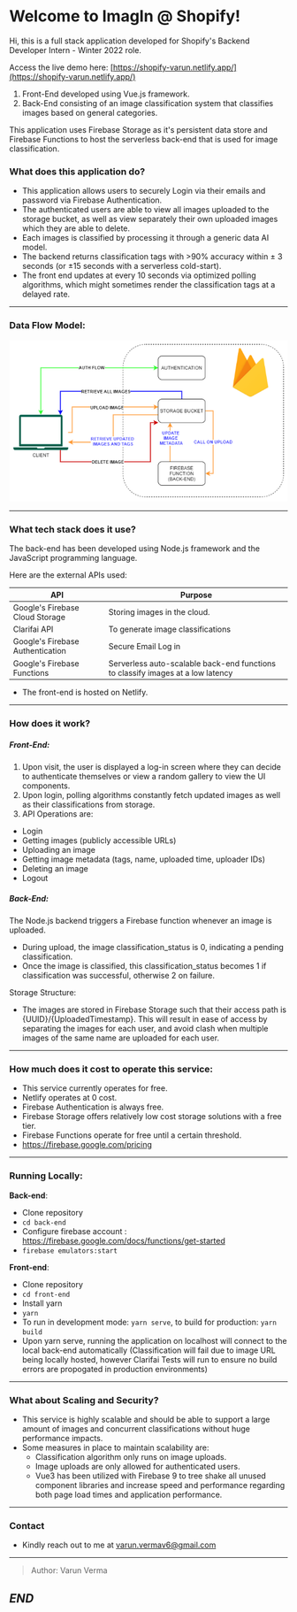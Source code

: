 # Welcome to ImagIn @ Shopify!
  

Hi, this is a full stack application developed for Shopify's Backend Developer Intern - Winter 2022 role.

Access the live demo here: [https://shopify-varun.netlify.app/](https://shopify-varun.netlify.app/)


1. Front-End developed using Vue.js framework.
2. Back-End consisting of an image classification system that classifies images based on general categories. 

This application uses Firebase Storage as it's persistent data store and Firebase Functions to host the serverless back-end that is used for image classification. 
  

### What does this application do?
- This application allows users to securely Login via their emails and password via Firebase Authentication.
- The authenticated users are able to view all images uploaded to the storage bucket, as well as view separately their own uploaded images which they are able to delete. 
- Each images is classified by processing it through a generic data AI model.
- The backend returns classification tags with >90% accuracy within ± 3 seconds (or ±15 seconds with a serverless cold-start).
- The front end updates at every 10 seconds via optimized polling algorithms, which might sometimes render the classification tags at a delayed rate.
---

### Data Flow Model:
![Data Flow Diagram](Data_flow_Shopify_ImagIn.png)

---
### What tech stack does it use?

  The back-end has been developed using Node.js framework and the JavaScript programming language. 

  
Here are the external APIs used:

| API                               | Purpose                                  |
| --------------------------------- | ---------------------------------------- |
| Google's Firebase Cloud Storage   | Storing images in the cloud.             |
| Clarifai API                      | To generate image classifications |
| Google's Firebase Authentication                 | Secure Email Log in |
| Google's Firebase Functions                 | Serverless auto-scalable back-end functions to classify images at a low latency |

- The front-end is hosted on Netlify. 
---

### How does it work?

##### Front-End:

1. Upon visit, the user is displayed a log-in screen where they can decide to authenticate themselves or view a random gallery to view the UI components. 
2. Upon login, polling algorithms constantly fetch updated images as well as their classifications from storage.
3. API Operations are:
- Login
- Getting images (publicly accessible URLs)
- Uploading an image
- Getting image metadata (tags, name, uploaded time, uploader IDs)
- Deleting an image
- Logout  

##### Back-End:
The Node.js backend triggers a Firebase function whenever an image is uploaded. 
- During upload, the image classification_status is 0, indicating a pending classification.
- Once the image is classified, this classification_status becomes 1 if classification was successful, otherwise 2 on failure.

Storage Structure:
- The images are stored in Firebase Storage such that their access path is {UUID}/{UploadedTimestamp}. This will result in ease of access by separating the images for each user, and avoid clash when multiple images of the same name are uploaded for each user.
---

### How much does it cost to operate this service:
- This service currently operates for free.
- Netlify operates at 0 cost. 
- Firebase Authentication is always free.
- Firebase Storage offers relatively low cost storage solutions with a free tier.
- Firebase Functions operate for free until a certain threshold.
- https://firebase.google.com/pricing
---
### Running Locally:
**Back-end**:
- Clone repository
- ```cd back-end```
- Configure firebase account : https://firebase.google.com/docs/functions/get-started
- ```firebase emulators:start```

**Front-end**:
- Clone repository
- ```cd front-end```
- Install yarn
- ```yarn```
- To run in development mode: ```yarn serve```, to build for production: ```yarn build```
- Upon yarn serve, running the application on localhost will connect to the local back-end automatically (Classification will fail due to image URL being locally hosted, however Clarifai Tests will run to ensure no build errors are propogated in production environments)  
---
### What about Scaling and Security?
- This service is highly scalable and should be able to support a large amount of images and concurrent classifications without huge performance impacts.
- Some measures in place to maintain scalability are:
  - Classification algorithm only runs on image uploads.
  - Image uploads are only allowed for authenticated users.
  - Vue3 has been utilized with Firebase 9 to tree shake all unused component libraries and increase speed and performance regarding both page load times and application performance.  

---
### Contact
- Kindly reach out to me at varun.vermav6@gmail.com
---
  > Author: Varun Verma
  
**_END_**
---
